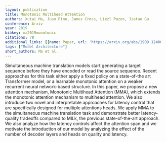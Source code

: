 ```yaml
---
layout: publication
title: Monotonic Multihead Attention
authors: Xutai Ma, Juan Pino, James Cross, Liezl Puzon, Jiatao Gu
conference: Arxiv
year: 2019
bibkey: ma2019monotonic
citations: 78
additional_links: [{name: Paper, url: 'https://arxiv.org/abs/1909.12406'}]
tags: ["Model Architecture"]
short_authors: Ma et al.
---
```

Simultaneous machine translation models start generating a target sequence
before they have encoded or read the source sequence. Recent approaches for
this task either apply a fixed policy on a state-of-the art Transformer model,
or a learnable monotonic attention on a weaker recurrent neural network-based
structure. In this paper, we propose a new attention mechanism, Monotonic
Multihead Attention (MMA), which extends the monotonic attention mechanism to
multihead attention. We also introduce two novel and interpretable approaches
for latency control that are specifically designed for multiple attentions
heads. We apply MMA to the simultaneous machine translation task and
demonstrate better latency-quality tradeoffs compared to MILk, the previous
state-of-the-art approach. We also analyze how the latency controls affect the
attention span and we motivate the introduction of our model by analyzing the
effect of the number of decoder layers and heads on quality and latency.